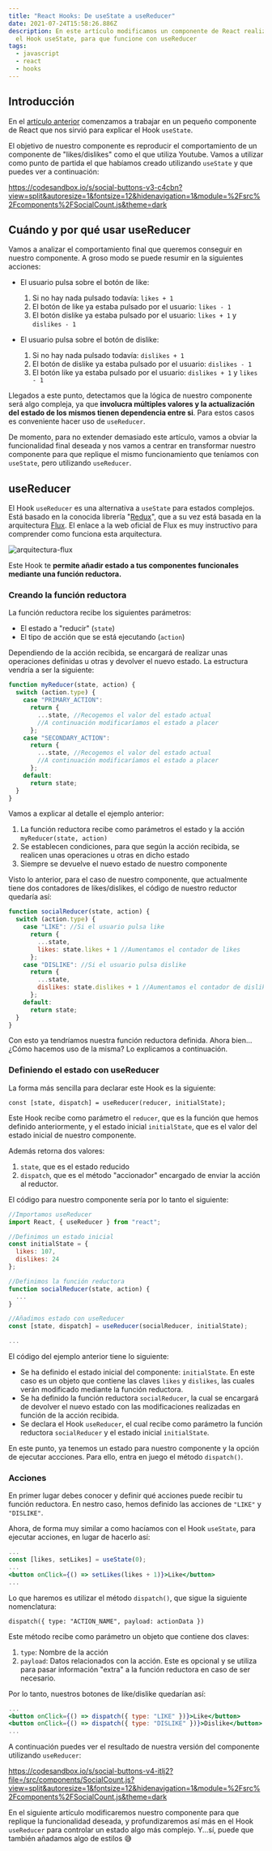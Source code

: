```yaml
---
title: "React Hooks: De useState a useReducer"
date: 2021-07-24T15:58:26.886Z
description: En este artículo modificamos un componente de React realizado con
  el Hook useState, para que funcione con useReducer
tags:
  - javascript
  - react
  - hooks
---
```

## Introducción

En el [artículo anterior](https://samutorres.com/blog/react-hooks-usestate) comenzamos a trabajar en un pequeño componente de React que nos sirvió para explicar el Hook `useState`.

El objetivo de nuestro componente es reproducir el comportamiento de un componente de "likes/dislikes" como el que utiliza Youtube. Vamos a utilizar como punto de partida el que habíamos creado utilizando `useState` y que puedes ver a continuación:

https://codesandbox.io/s/social-buttons-v3-c4cbn?view=split&autoresize=1&fontsize=12&hidenavigation=1&module=%2Fsrc%2Fcomponents%2FSocialCount.js&theme=dark

## Cuándo y por qué usar useReducer

Vamos a analizar el comportamiento final que queremos conseguir en nuestro componente. A groso modo se puede resumir en la siguientes acciones:

* El usuario pulsa sobre el botón de like:
  1. Si no hay nada pulsado todavía: `likes + 1`
  2. El botón de like ya estaba pulsado por el usuario: `likes - 1`
  3. El botón dislike ya estaba pulsado por el usuario: `likes + 1` y `dislikes - 1`

* El usuario pulsa sobre el botón de dislike:
  1. Si no hay nada pulsado todavía: `dislikes + 1`
  2. El botón de dislike ya estaba pulsado por el usuario: `dislikes - 1`
  3. El botón like ya estaba pulsado por el usuario: `dislikes + 1` y `likes - 1`

Llegados a este punto, detectamos que la lógica de nuestro componente será algo compleja, ya que **involucra múltiples valores y la actualización del estado de los mismos tienen dependencia entre si**. Para estos casos es conveniente hacer uso de `useReducer`. 

De momento, para no extender demasiado este artículo, vamos a obviar la funcionalidad final deseada y nos vamos a centrar en transformar nuestro componente para que replique el mismo funcionamiento que teníamos con `useState`, pero utilizando `useReducer`.

## useReducer

El Hook `useReducer` es una alternativa a `useState` para estados complejos. Está basado en la conocida librería "[Redux](https://redux.js.org/)", que a su vez está basada en la arquitectura [Flux](https://facebook.github.io/flux/docs/in-depth-overview/). El enlace a la web oficial de Flux es muy instructivo para comprender como funciona esta arquitectura.

![arquitectura-flux](flux-simple-f8-diagram-explained-1300w.png "arquitectura-flux")

Este Hook te **permite añadir estado a tus componentes funcionales mediante una función reductora.**  

### Creando la función reductora

La función reductora recibe los siguientes parámetros:

* El estado a "reducir" (`state`)
* El tipo de acción que se está ejecutando (`action`)

Dependiendo de la acción recibida, se encargará de realizar unas operaciones definidas u otras y devolver el nuevo estado. La estructura vendría a ser la siguiente:

```javascript
function myReducer(state, action) {
  switch (action.type) {
    case "PRIMARY_ACTION":
      return {
        ...state, //Recogemos el valor del estado actual
        //A continuación modificaríamos el estado a placer
      };
    case "SECONDARY_ACTION":
      return {
        ...state, //Recogemos el valor del estado actual
        //A continuación modificaríamos el estado a placer
      };
    default:
      return state;
  }
}
```

Vamos a explicar al detalle el ejemplo anterior:
1. La función reductora recibe como parámetros el estado y la acción `myReducer(state, action)`
2. Se establecen condiciones, para que según la acción recibida, se realicen unas operaciones u otras en dicho estado
3. Siempre se devuelve el nuevo estado de nuestro componente

Visto lo anterior, para el caso de nuestro componente, que actualmente tiene dos contadores de likes/dislikes, el código de nuestro reductor quedaría así:

```javascript
function socialReducer(state, action) {
  switch (action.type) {
    case "LIKE": //Si el usuario pulsa like
      return {
        ...state,
        likes: state.likes + 1 //Aumentamos el contador de likes
      };
    case "DISLIKE": //Si el usuario pulsa dislike
      return {
        ...state,
        dislikes: state.dislikes + 1 //Aumentamos el contador de dislikes
      };
    default:
      return state;
  }
}
```

Con esto ya tendríamos nuestra función reductora definida. Ahora bien... ¿Cómo hacemos uso de la misma? Lo explicamos a continuación.

### Definiendo el estado con useReducer

La forma más sencilla para declarar este Hook es la siguiente:

`const [state, dispatch] = useReducer(reducer, initialState);`

Este Hook recibe como parámetro el `reducer`, que es la función que hemos definido anteriormente, y el estado inicial `initialState`, que es el valor del estado inicial de nuestro componente.

Además retorna dos valores:
1. `state`, que es el estado reducido
2. `dispatch`, que es el método "accionador" encargado de enviar la acción al reductor.

El código para nuestro componente sería por lo tanto el siguiente:

```javascript
//Importamos useReducer
import React, { useReducer } from "react"; 

//Definimos un estado inicial
const initialState = { 
  likes: 107,
  dislikes: 24
};

//Definimos la función reductora
function socialReducer(state, action) { 
  ...
}

//Añadimos estado con useReducer
const [state, dispatch] = useReducer(socialReducer, initialState);

...


```


El código del ejemplo anterior tiene lo siguiente:

* Se ha definido el estado inicial del componente: `initialState`. En este caso es un objeto que contiene las claves `likes` y `dislikes`, las cuales verán modificado mediante la función reductora.
* Se ha definido la función reductora `socialReducer`, la cual se encargará de devolver el nuevo estado con las modificaciones realizadas en función de la acción recibida.
* Se declara el Hook `useReducer`, el cual recibe como parámetro la función reductora `socialReducer` y el estado inicial `initialState`.

En este punto, ya tenemos un estado para nuestro componente y la opción de ejecutar accciones. Para ello, entra en juego el método `dispatch()`.

### Acciones

En primer lugar debes conocer y definir qué acciones puede recibir tu función reductora. En nestro caso, hemos definido las acciones de `"LIKE"` y `"DISLIKE"`.

Ahora, de forma muy similar a como hacíamos con el Hook `useState`, para ejecutar acciones, en lugar de hacerlo así:

```jsx
...
const [likes, setLikes] = useState(0);
...
<button onClick={() => setLikes(likes + 1)}>Like</button>
...

```

Lo que haremos es utilizar el método `dispatch()`, que sigue la siguiente nomenclatura:

`dispatch({ type: "ACTION_NAME", payload: actionData })`

Este método recibe como parámetro un objeto que contiene dos claves:
1. `type`: Nombre de la acción
2. `payload`: Datos relacionados con la acción. Este es opcional y se utiliza para pasar información "extra" a la función reductora en caso de ser necesario.

Por lo tanto, nuestros botones de like/dislike quedarían así:

```jsx
...
<button onClick={() => dispatch({ type: "LIKE" })}>Like</button>
<button onClick={() => dispatch({ type: "DISLIKE" })}>Dislike</button>
...

```

A continuación puedes ver el resultado de nuestra versión del componente utilizando `useReducer`:
 
https://codesandbox.io/s/social-buttons-v4-itlj2?file=/src/components/SocialCount.js?view=split&autoresize=1&fontsize=12&hidenavigation=1&module=%2Fsrc%2Fcomponents%2FSocialCount.js&theme=dark

En el siguiente artículo modificaremos nuestro componente para que replique la funcionalidad deseada, y profundizaremos así más en el Hook `useReducer` para controlar un estado algo más complejo. Y...sí, puede que también añadamos algo de estilos 😅
